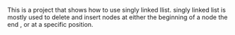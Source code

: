 This is a project that shows how to use singly linked llist. singly linked list is mostly used to delete and insert nodes at either the beginning of a node the end , or at a specific position.
